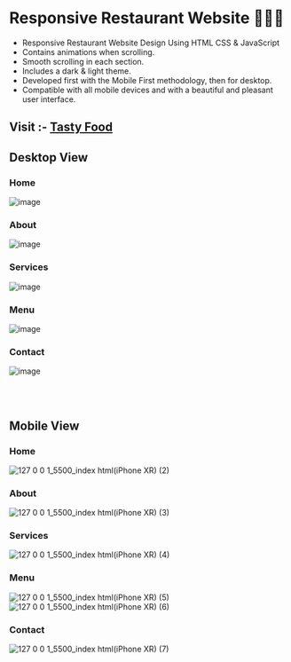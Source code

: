 # Responsive Restaurant Website 🍔🍕🌭


- Responsive Restaurant Website Design Using HTML CSS & JavaScript
- Contains animations when scrolling.
- Smooth scrolling in each section.
- Includes a dark & light theme.
- Developed first with the Mobile First methodology, then for desktop.
- Compatible with all mobile devices and with a beautiful and pleasant user interface.
## Visit :- <a href="https://neoex-solutions.github.io/Tasty-food/">Tasty Food </a>
## Desktop View
### Home
![image](https://github.com/Janith-Sandamal/Tasty-food/assets/78975250/7c424366-278b-4dce-b123-30a6b1e3e4c4)
### About
![image](https://github.com/Janith-Sandamal/Tasty-food/assets/78975250/f7eb9f8b-6915-4b82-a351-9883fe776748)
### Services
![image](https://github.com/Janith-Sandamal/Tasty-food/assets/78975250/5eae914c-dcf4-4220-adff-009f698d12fa)
### Menu
![image](https://github.com/Janith-Sandamal/Tasty-food/assets/78975250/b9add0a1-4211-45cc-8319-cc61158e27d6)
### Contact
![image](https://github.com/Janith-Sandamal/Tasty-food/assets/78975250/30dc928a-0a28-4845-8708-257a9c8f3d37)

<br><br>
## Mobile View
### Home
![127 0 0 1_5500_index html(iPhone XR) (2)](https://github.com/Janith-Sandamal/Tasty-food/assets/78975250/53daf4df-9529-461e-869c-488c6ac74c20)
### About
![127 0 0 1_5500_index html(iPhone XR) (3)](https://github.com/Janith-Sandamal/Tasty-food/assets/78975250/3cd67746-749d-4891-9487-a3d5769ca886)
### Services
![127 0 0 1_5500_index html(iPhone XR) (4)](https://github.com/Janith-Sandamal/Tasty-food/assets/78975250/3fd76d2c-a823-47d5-9221-88822ac9819f)
### Menu
![127 0 0 1_5500_index html(iPhone XR) (5)](https://github.com/Janith-Sandamal/Tasty-food/assets/78975250/0582dbdb-bda8-4ff4-8bdf-d1552a50e781)
<br>
![127 0 0 1_5500_index html(iPhone XR) (6)](https://github.com/Janith-Sandamal/Tasty-food/assets/78975250/407d4077-db9b-4a17-8b11-515fe9c83325)
### Contact
![127 0 0 1_5500_index html(iPhone XR) (7)](https://github.com/Janith-Sandamal/Tasty-food/assets/78975250/2104a8e4-1038-4da0-9e66-7aa38c725fb2)

